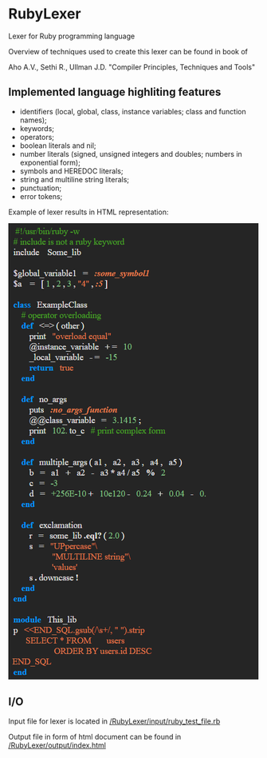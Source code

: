 # RubyLexer
Lexer for Ruby programming language

Overview of techniques used to create this lexer can be found in book of 

Aho A.V., Sethi R., Ullman J.D. "Compiler Principles, Techniques and Tools"

## Implemented language highliting features
- identifiers (local, global, class, instance variables; class and function names);
- keywords;
- operators;
- boolean literals and nil; 
- number literals (signed, unsigned integers and doubles; numbers in exponential form);
- symbols and HEREDOC literals;
- string and multiline string literals;
- punctuation;
- error tokens;

Example of lexer results in HTML representation:

![alt text](images/sample.png)

## I/O
Input file for lexer is located in <a href="/RubyLexer/input/ruby_test_file.rb">/RubyLexer/input/ruby_test_file.rb</a>

Output file in form of html document can be found in <a href="/RubyLexer/output/index.html">/RubyLexer/output/index.html</a>

